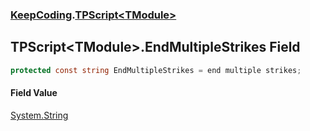 ### [KeepCoding](KeepCoding.md 'KeepCoding').[TPScript&lt;TModule&gt;](KeepCoding_TPScript_TModule_.md 'KeepCoding.TPScript&lt;TModule&gt;')
## TPScript&lt;TModule&gt;.EndMultipleStrikes Field
```csharp
protected const string EndMultipleStrikes = end multiple strikes;
```
#### Field Value
[System.String](https://docs.microsoft.com/en-us/dotnet/api/System.String 'System.String')
